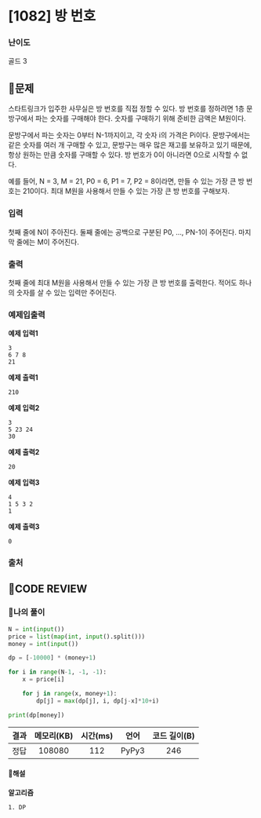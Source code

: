 # [1082] 방 번호

### **난이도**
골드 3
## **📝문제**
스타트링크가 입주한 사무실은 방 번호를 직접 정할 수 있다. 방 번호를 정하려면 1층 문방구에서 파는 숫자를 구매해야 한다. 숫자를 구매하기 위해 준비한 금액은 M원이다.

문방구에서 파는 숫자는 0부터 N-1까지이고, 각 숫자 i의 가격은 Pi이다. 문방구에서는 같은 숫자를 여러 개 구매할 수 있고, 문방구는 매우 많은 재고를 보유하고 있기 때문에, 항상 원하는 만큼 숫자를 구매할 수 있다. 방 번호가 0이 아니라면 0으로 시작할 수 없다.

예를 들어, N = 3, M = 21, P0 = 6, P1 = 7, P2 = 8이라면, 만들 수 있는 가장 큰 방 번호는 210이다. 최대 M원을 사용해서 만들 수 있는 가장 큰 방 번호를 구해보자.
### **입력**
첫째 줄에 N이 주아진다. 둘째 줄에는 공백으로 구분된 P0, ..., PN-1이 주어진다. 마지막 줄에는 M이 주어진다.
### **출력**
첫째 줄에 최대 M원을 사용해서 만들 수 있는 가장 큰 방 번호를 출력한다. 적어도 하나의 숫자를 살 수 있는 입력만 주어진다.
### **예제입출력**

**예제 입력1**

```
3
6 7 8
21
```

**예제 출력1**

```
210
```

**예제 입력2**

```
3
5 23 24
30
```

**예제 출력2**

```
20
```

**예제 입력3**

```
4
1 5 3 2
1
```

**예제 출력3**

```
0
```

### **출처**

## **🧐CODE REVIEW**

### **🧾나의 풀이**

```python
N = int(input())
price = list(map(int, input().split()))
money = int(input())

dp = [-10000] * (money+1)

for i in range(N-1, -1, -1):
    x = price[i]

    for j in range(x, money+1):
        dp[j] = max(dp[j], i, dp[j-x]*10+i)

print(dp[money])
```

결과	| 메모리(KB) |	시간(ms) |	언어 |	코드 길이(B)
:----:|:-----:|:-----:|:-----:|:--------:
정답|108080|112|PyPy3|246
#### **📝해설**

**알고리즘**
```
1. DP
```